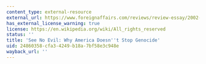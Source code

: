 ```yaml
---
content_type: external-resource
external_url: https://www.foreignaffairs.com/reviews/review-essay/2002-07-01/see-no-evil-why-america-doesnt-stop-genocide
has_external_license_warning: true
license: https://en.wikipedia.org/wiki/All_rights_reserved
status: ''
title: 'See No Evil: Why America Doesn''t Stop Genocide'
uid: 24860358-cfa3-4249-b18a-7bf58e3c948e
wayback_url: ''
---
```


